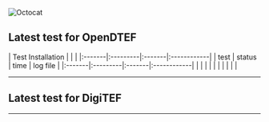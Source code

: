 ![Octocat](https://raw.githubusercontent.com/VatutinKirill/UniCFD-Lab-Testing/master/docs/small_final_compact.png)
## Latest test for OpenDTEF

| Test Installation |        |             |
|:-------|:---------|:-------|:------------|
| test   | status   | time   | log file    |
|:-------|:---------|:-------|:------------|
|        |          |        |             |
|        |          |        |             |
***

## Latest test for DigiTEF
* * *
